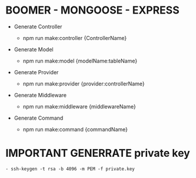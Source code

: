 # BOOMER - MONGOOSE - EXPRESS
- Generate Controller
    - npm run make:controller {ControllerName}

- Generate Model
    - npm run make:model {modelName:tableName}

- Generate Provider
    - npm run make:provider {provider:controllerName}

- Generate Middleware
    - npm run make:middleware {middlewareName}

- Generate Command
    - npm run make:command {commandName}

# IMPORTANT GENERRATE private key
    - ssh-keygen -t rsa -b 4096 -m PEM -f private.key
